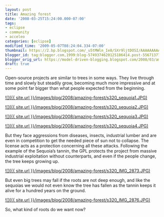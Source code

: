 ```yaml
---
layout: post
title: Amazing forest
date: '2008-03-25T15:24:00.000-07:00'
tags:
- eclipse
- community
- acceleo
categories: [eclipse]
modified_time: '2009-05-07T08:24:04.334-07:00'
thumbnail: https://2.bp.blogspot.com/_u5tMWln_Ie8/SXr9ljtDOSI/AAAAAAAAAEg/rkyorV0vi-w/s72-c/sequoia1.JPG
blogger_id: tag:blogger.com,1999:blog-5749374620125186414.post-5567137760679978815
blogger_orig_url: https://model-driven-blogging.blogspot.com/2008/03/amazing-forest.html
draft: true
---
```


Open-source projects are similar to trees in some ways. They live through time and slowly but steadily grow, becoming much more impressive and at some point far bigger than what people expected from the beginning.

[![]({{ site.url }}/images/blog/2008/amazing-forest/s320_sequoia1.JPG)](https://2.bp.blogspot.com/_u5tMWln_Ie8/SXr9ljtDOSI/AAAAAAAAAEg/rkyorV0vi-w/s1600-h/sequoia1.JPG)

[![]({{ site.url }}/images/blog/2008/amazing-forest/s320_sequoia2.JPG)](https://3.bp.blogspot.com/_u5tMWln_Ie8/SXr9-gEUfAI/AAAAAAAAAEo/kyKuI51m55o/s1600-h/sequoia2.JPG)

[![]({{ site.url }}/images/blog/2008/amazing-forest/s320_sequoia3.JPG)](https://4.bp.blogspot.com/_u5tMWln_Ie8/SXr-SufBPQI/AAAAAAAAAEw/H6PbomfdOcs/s1600-h/sequoia3.JPG)

[![]({{ site.url }}/images/blog/2008/amazing-forest/s320_sequoia4.JPG)](https://4.bp.blogspot.com/_u5tMWln_Ie8/SXr-k29AciI/AAAAAAAAAE4/lARV5PBkuUU/s1600-h/sequoia4.JPG)

But they face aggressions from diseases, insects, industrial lumber and are even in competition to get the needed piece of sun not to collapse. The license acts as a protection concerning all these attacks. Following the example of the Sequoia’s tannin, the GPL protects the project from massive industrial exploitation without counterparts, and even if the people change, the tree keeps growing up.

[![]({{ site.url }}/images/blog/2008/amazing-forest/s320_IMG_2873.JPG)](https://1.bp.blogspot.com/_u5tMWln_Ie8/SXr-0mvasxI/AAAAAAAAAFA/LMJVgxNI78o/s1600-h/IMG_2873.JPG)

But even big trees may fall if the roots are not deep enough, and like the sequoias we would not even know the tree has fallen as the tannin keeps it alive for a hundred years on the ground.

[![]({{ site.url }}/images/blog/2008/amazing-forest/s320_IMG_2876.JPG)](https://2.bp.blogspot.com/_u5tMWln_Ie8/SXr_GGt1afI/AAAAAAAAAFI/AZzRDOdxh5M/s1600-h/IMG_2876.JPG)

So, what kind of roots do we want now?

